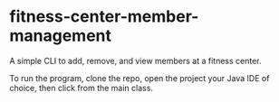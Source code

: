 # fitness-center-member-management

A simple CLI to add, remove, and view members at a fitness center.

To run the program, clone the repo, open the project your Java IDE of choice, then click from the main class.
